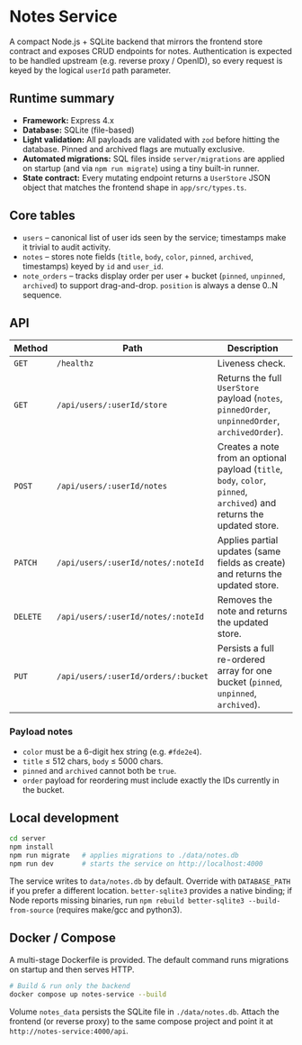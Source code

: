 # Notes Service

A compact Node.js + SQLite backend that mirrors the frontend store contract and exposes CRUD endpoints for notes. Authentication is expected to be handled upstream (e.g. reverse proxy / OpenID), so every request is keyed by the logical `userId` path parameter.

## Runtime summary
- **Framework:** Express 4.x
- **Database:** SQLite (file-based)
- **Light validation:** All payloads are validated with `zod` before hitting the database. Pinned and archived flags are mutually exclusive.
- **Automated migrations:** SQL files inside `server/migrations` are applied on startup (and via `npm run migrate`) using a tiny built-in runner.
- **State contract:** Every mutating endpoint returns a `UserStore` JSON object that matches the frontend shape in `app/src/types.ts`.

## Core tables
- `users` – canonical list of user ids seen by the service; timestamps make it trivial to audit activity.
- `notes` – stores note fields (`title`, `body`, `color`, `pinned`, `archived`, timestamps) keyed by `id` and `user_id`.
- `note_orders` – tracks display order per user + bucket (`pinned`, `unpinned`, `archived`) to support drag-and-drop. `position` is always a dense 0..N sequence.

## API
| Method | Path | Description |
| ------ | ---- | ----------- |
| `GET` | `/healthz` | Liveness check. |
| `GET` | `/api/users/:userId/store` | Returns the full `UserStore` payload (`notes`, `pinnedOrder`, `unpinnedOrder`, `archivedOrder`). |
| `POST` | `/api/users/:userId/notes` | Creates a note from an optional payload (`title`, `body`, `color`, `pinned`, `archived`) and returns the updated store. |
| `PATCH` | `/api/users/:userId/notes/:noteId` | Applies partial updates (same fields as create) and returns the updated store. |
| `DELETE` | `/api/users/:userId/notes/:noteId` | Removes the note and returns the updated store. |
| `PUT` | `/api/users/:userId/orders/:bucket` | Persists a full re-ordered array for one bucket (`pinned`, `unpinned`, `archived`). |

### Payload notes
- `color` must be a 6-digit hex string (e.g. `#fde2e4`).
- `title` ≤ 512 chars, `body` ≤ 5000 chars.
- `pinned` and `archived` cannot both be `true`.
- `order` payload for reordering must include exactly the IDs currently in the bucket.

## Local development
```bash
cd server
npm install
npm run migrate   # applies migrations to ./data/notes.db
npm run dev       # starts the service on http://localhost:4000
```

The service writes to `data/notes.db` by default. Override with `DATABASE_PATH` if you prefer a different location.
`better-sqlite3` provides a native binding; if Node reports missing binaries, run `npm rebuild better-sqlite3 --build-from-source` (requires make/gcc and python3).

## Docker / Compose
A multi-stage Dockerfile is provided. The default command runs migrations on startup and then serves HTTP.

```bash
# Build & run only the backend
docker compose up notes-service --build
```

Volume `notes_data` persists the SQLite file in `./data/notes.db`. Attach the frontend (or reverse proxy) to the same compose project and point it at `http://notes-service:4000/api`.
